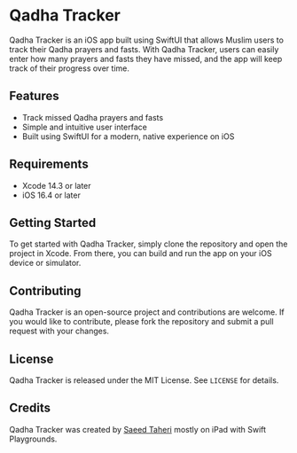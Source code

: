 # Qadha Tracker

Qadha Tracker is an iOS app built using SwiftUI that allows Muslim users to track their Qadha prayers and fasts. With Qadha Tracker, users can easily enter how many prayers and fasts they have missed, and the app will keep track of their progress over time.

## Features

- Track missed Qadha prayers and fasts
- Simple and intuitive user interface
- Built using SwiftUI for a modern, native experience on iOS

## Requirements

- Xcode 14.3 or later
- iOS 16.4 or later

## Getting Started

To get started with Qadha Tracker, simply clone the repository and open the project in Xcode. From there, you can build and run the app on your iOS device or simulator.

## Contributing

Qadha Tracker is an open-source project and contributions are welcome. If you would like to contribute, please fork the repository and submit a pull request with your changes.

## License

Qadha Tracker is released under the MIT License. See `LICENSE` for details.

## Credits

Qadha Tracker was created by [Saeed Taheri](https://github.com/sdtaheri) mostly on iPad with Swift Playgrounds.

